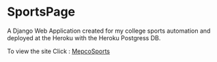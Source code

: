 # SportsPage

A Django Web Application created for my college sports automation and deployed at the Heroku with the Heroku Postgress DB.

To view the site Click : [MepcoSports](https://www.mepcosport.herokuapp.com)
